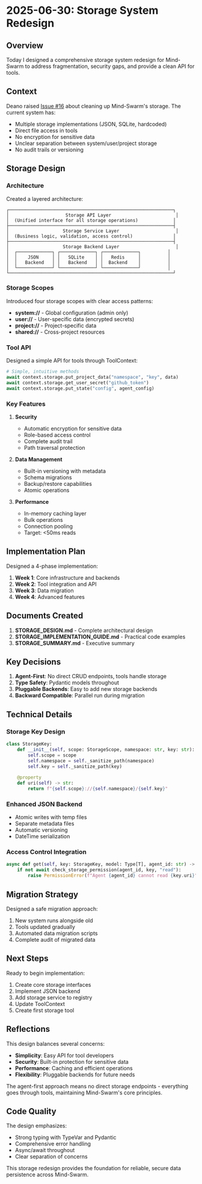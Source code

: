 # 2025-06-30: Storage System Redesign

## Overview

Today I designed a comprehensive storage system redesign for Mind-Swarm to address fragmentation, security gaps, and provide a clean API for tools.

## Context

Deano raised [Issue #16](https://github.com/ltngt-ai/mindswarm-core/issues/16) about cleaning up Mind-Swarm's storage. The current system has:
- Multiple storage implementations (JSON, SQLite, hardcoded)
- Direct file access in tools
- No encryption for sensitive data
- Unclear separation between system/user/project storage
- No audit trails or versioning

## Storage Design

### Architecture

Created a layered architecture:
```
┌─────────────────────────────────────────────────────────────┐
│                     Storage API Layer                        │
│  (Unified interface for all storage operations)             │
├─────────────────────────────────────────────────────────────┤
│                    Storage Service Layer                     │
│  (Business logic, validation, access control)               │
├─────────────────────────────────────────────────────────────┤
│                    Storage Backend Layer                     │
│  ┌─────────────┐ ┌─────────────┐ ┌─────────────┐          │
│  │    JSON     │ │   SQLite    │ │   Redis     │          │
│  │   Backend   │ │   Backend   │ │  Backend    │          │
│  └─────────────┘ └─────────────┘ └─────────────┘          │
└─────────────────────────────────────────────────────────────┘
```

### Storage Scopes

Introduced four storage scopes with clear access patterns:
- **system://** - Global configuration (admin only)
- **user://** - User-specific data (encrypted secrets)
- **project://** - Project-specific data
- **shared://** - Cross-project resources

### Tool API

Designed a simple API for tools through ToolContext:
```python
# Simple, intuitive methods
await context.storage.put_project_data("namespace", "key", data)
await context.storage.get_user_secret("github_token")
await context.storage.put_state("config", agent_config)
```

### Key Features

1. **Security**
   - Automatic encryption for sensitive data
   - Role-based access control
   - Complete audit trail
   - Path traversal protection

2. **Data Management**
   - Built-in versioning with metadata
   - Schema migrations
   - Backup/restore capabilities
   - Atomic operations

3. **Performance**
   - In-memory caching layer
   - Bulk operations
   - Connection pooling
   - Target: <50ms reads

## Implementation Plan

Designed a 4-phase implementation:
1. **Week 1**: Core infrastructure and backends
2. **Week 2**: Tool integration and API
3. **Week 3**: Data migration
4. **Week 4**: Advanced features

## Documents Created

1. **STORAGE_DESIGN.md** - Complete architectural design
2. **STORAGE_IMPLEMENTATION_GUIDE.md** - Practical code examples
3. **STORAGE_SUMMARY.md** - Executive summary

## Key Decisions

1. **Agent-First**: No direct CRUD endpoints, tools handle storage
2. **Type Safety**: Pydantic models throughout
3. **Pluggable Backends**: Easy to add new storage backends
4. **Backward Compatible**: Parallel run during migration

## Technical Details

### Storage Key Design
```python
class StorageKey:
    def __init__(self, scope: StorageScope, namespace: str, key: str):
        self.scope = scope
        self.namespace = self._sanitize_path(namespace)
        self.key = self._sanitize_path(key)
    
    @property
    def uri(self) -> str:
        return f"{self.scope}://{self.namespace}/{self.key}"
```

### Enhanced JSON Backend
- Atomic writes with temp files
- Separate metadata files
- Automatic versioning
- DateTime serialization

### Access Control Integration
```python
async def get(self, key: StorageKey, model: Type[T], agent_id: str) -> Optional[T]:
    if not await check_storage_permission(agent_id, key, "read"):
        raise PermissionError(f"Agent {agent_id} cannot read {key.uri}")
```

## Migration Strategy

Designed a safe migration approach:
1. New system runs alongside old
2. Tools updated gradually
3. Automated data migration scripts
4. Complete audit of migrated data

## Next Steps

Ready to begin implementation:
1. Create core storage interfaces
2. Implement JSON backend
3. Add storage service to registry
4. Update ToolContext
5. Create first storage tool

## Reflections

This design balances several concerns:
- **Simplicity**: Easy API for tool developers
- **Security**: Built-in protection for sensitive data
- **Performance**: Caching and efficient operations
- **Flexibility**: Pluggable backends for future needs

The agent-first approach means no direct storage endpoints - everything goes through tools, maintaining Mind-Swarm's core principles.

## Code Quality

The design emphasizes:
- Strong typing with TypeVar and Pydantic
- Comprehensive error handling
- Async/await throughout
- Clear separation of concerns

This storage redesign provides the foundation for reliable, secure data persistence across Mind-Swarm.